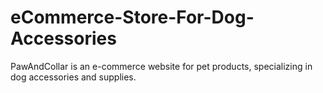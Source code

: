 # eCommerce-Store-For-Dog-Accessories
PawAndCollar is an e-commerce website for pet products, specializing in dog accessories and supplies.
